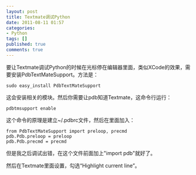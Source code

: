 ```yaml
---
layout: post
title: Textmate调试Python
date: 2011-08-11 01:57
categories:
- Python
tags: []
published: true
comments: true
---
```

要让Textmate调试Python的时候在光标停在编辑器里面，类似XCode的效果，需要安装PdbTextMateSupport。方法是：

    sudo easy_install PdbTextMateSupport

这会安装相关的模块。然后你需要让pdb知道Textmate，这命令行运行：

    pdbtmsupport enable

这个命令的原理是建立~/.pdbrc文件，然后在里面加入：

    from PdbTextMateSupport import preloop, precmd
    pdb.Pdb.preloop = preloop
    pdb.Pdb.precmd = precmd

但是我之后调试出错，在这个文件前面加上"import pdb"就好了。

然后在Textmate里面设置，勾选“Highlight current line”。


